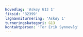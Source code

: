 ```yaml
---
hovedlag: 'Askøy G13 1'
fiksid: '32399'
lagnavniturnering: 'Askøy 1'
turneringskategori: G13
kontaktperson: 'Tor Erik Synnevåg'
---
```

